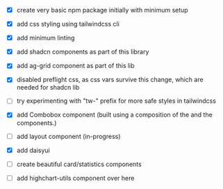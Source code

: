 - [x] create very basic npm package initially with minimum setup
- [x] add css styling using tailwindcss cli

- [x] add minimum linting

- [x] add shadcn components as part of this library
- [x] add ag-grid component as part of this lib

- [x] disabled preflight css, as css vars survive this change, which are needed for shadcn lib
- [ ] try experimenting with "tw-" prefix for more safe styles in tailwindcss

- [x] add Combobox component (built using a composition of the <Popover /> and the <Command /> components.)
- [ ] add layout component (in-progress)

- [x] add daisyui

- [ ] create beautiful card/statistics components
- [ ] add highchart-utils component over here
